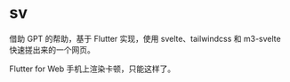 # sv

借助 GPT 的帮助，基于 Flutter 实现，使用 svelte、tailwindcss 和 m3-svelte 快速搓出来的一个网页。

Flutter for Web 手机上渲染卡顿，只能这样了。
